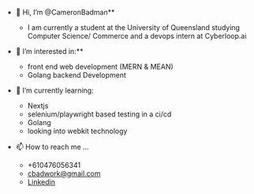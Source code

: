 - 👋 Hi, I’m @CameronBadman**
  - I am currently a student at the University of Queensland studying Computer Science/ Commerce and a devops intern at Cyberloop.ai

- 👀 I’m interested in:**
  - front end web development (MERN & MEAN)
  - Golang backend Development

- 🌱 I’m currently learning:
  - Nextjs
  - selenium/playwright based testing in a ci/cd
  - Golang
  - looking into webkit technology

- 📫 How to reach me ...
  - +610476056341
  - cbadwork@gmail.com
  - [Linkedin](https://au.linkedin.com/in/cameron-badman-5314ba1b8)
